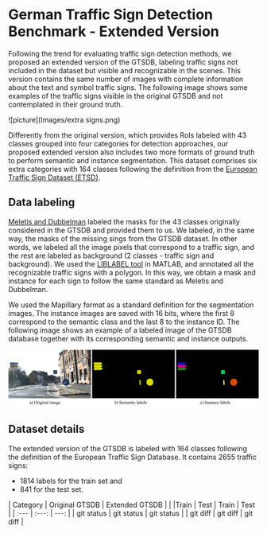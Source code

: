 # German Traffic Sign Detection Benchmark - Extended Version

Following the trend for evaluating traffic sign detection methods, we proposed an extended version of the GTSDB, labeling traffic signs not included in the dataset but visible and recognizable in the scenes. This version contains the same number of images with complete information about the text and symbol traffic signs. The following image shows some examples of the traffic signs visible in the original GTSDB and not contemplated in their ground truth.

![picture](Images/extra signs.png)

Differently from the original version, which provides RoIs labeled with 43 classes grouped into four categories for detection approaches, our proposed extended version also includes two more formats of ground truth to perform semantic and instance segmentation. This dataset comprises six extra categories with 164 classes following the definition from the [European Traffic Sign Dataset (ETSD)](https://ieeexplore.ieee.org/abstract/document/8558481).  


## Data labeling
[Meletis and Dubbelman](https://github.com/pmeletis/IV2018-hierarchical-semantic-segmentation-for-heterogeneous-datasets/tree/master/datasets) labeled the masks for the 43 classes originally considered in the GTSDB and provided them to us. We labeled, in the same way, the masks of the missing sings from the GTSDB dataset. In other words, we labeled all the image pixels that correspond to a traffic sign, and the rest are labeled as background (2 classes - traffic sign and background). We used the [LIBLABEL tool](http://www.cvlibs.net/software/liblabel/) in MATLAB, and annotated all the recognizable traffic signs with a polygon. In this way, we obtain a mask and instance for each sign to follow the same standard as Meletis and Dubbelman.

We used the Mapillary format as a standard definition for the segmentation images. The instance images are saved with 16 bits, where the first 8 correspond to the semantic class and the last 8 to the instance ID. The following image shows an example of a labeled image of the GTSDB database together with its corresponding semantic and instance outputs.

![picture](Images/semantic_instance_labels_GTSDB.png)

## Dataset details
The extended version of the GTSDB is labeled with 164 classes following the definition of the European Traffic Sign Database. It contains 2655 traffic signs:
- 1814 labels for the train set and 
- 841 for the test set. 


| Category     | Original GTSDB | Extended GTSDB |
|              |Train   | Test  | Train | Test  |
| :---         |     :---:      |          ---: |
| git status   | git status     | git status    |
| git diff     | git diff       | git diff      |



